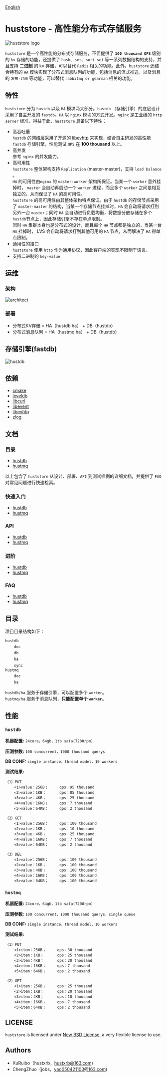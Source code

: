 [English](README.md)

# huststore - 高性能分布式存储服务 #
![huststore logo](res/logo.png)

`huststore` 是一个高性能的分布式存储服务，不但提供了 **`100 thousand QPS`** 级别的 `kv` 存储的功能，还提供了 `hash`、`set`、`sort set` 等一系列数据结构的支持，并且支持 **二进制** 的 kv 存储，可以替代 `Redis` 相关的功能。此外，`huststore` 还结合特有的 `HA` 模块实现了分布式消息队列的功能，包括消息的流式推送，以及消息的 `发布-订阅` 等功能，可以替代 `rabbitmq or gearman` 相关的功能。

## 特性 ##
`huststore` 分为 `hustdb` 以及 `HA` 模块两大部分。`hustdb` （存储引擎）的底层设计采用了自主开发的 `fastdb`。`HA` 以 `nginx` 模块的方式开发。`nginx` 是工业级的 `http server` 标准，得益于此，`huststore` 具备以下特性：
  
* 高吞吐量  
`hustdb` 的网络层采用了开源的 [libevhtp](https://github.com/ellzey/libevhtp) 来实现，结合自主研发的高性能 `fastdb` 存储引擎，性能测试 `QPS` 在 **100 thousand** 以上。
* 高并发  
参考 `nginx` 的并发能力。  
* 高可用性  
`huststore` 整体架构支持 `Replication` (master-master)，支持 `load balance` 。   
`HA` 的可用性由`nginx` 的 `master-worker` 架构所保证。当某一个 `worker` 意外挂掉时， `master` 会自动再启动一个 `worker` 进程，而且多个 `worker` 之间是相互独立的，从而保证了 `HA` 的高可用性。  
`huststore` 的高可用性由其整体架构特点保证。由于 `hustdb` 的存储节点采用了 `master-master` 的结构，当某一个存储节点挂掉时，`HA` 会自动将请求打到另外一台 `master`；同时 `HA` 会自动进行负载均衡，将数据分散存储在多个 `hustdb`节点上，因此存储引擎不存在单点限制。  
同时 `HA` 集群本身也是分布式的设计，而且每个 `HA` 节点都是独立的，当某一台 `HA` 挂掉时， LVS 会自动将请求打到其他可用的 `HA` 节点，从而解决了 `HA` 得单点限制。
* 通用性的接口   
`huststore` 使用 `http` 作为通用协议，因此客户端的实现不限制于语言。
* 支持二进制的 `key-value`

## 运维 ##

### 架构 ###
![architect](res/architect.png)

### 部署 ###
* 分布式KV存储 = HA（hustdb ha） + DB（hustdb）
* 分布式消息队列 = HA（hustmq ha） + DB（hustdb）

## 存储引擎(fastdb) ##
![hustdb](res/hustdb.png)

## 依赖 ##
* [cmake](https://cmake.org/download/)
* [leveldb](https://github.com/google/leveldb)
* [libcurl](https://curl.haxx.se/libcurl/)
* [libevent](http://libevent.org/)
* [libevhtp](https://github.com/ellzey/libevhtp)
* [zlog](https://github.com/HardySimpson/zlog)

## 文档 ##

### 目录 ###
* [hustdb](hustdb/doc/doc/zh/index.md)
* [hustmq](hustmq/doc/doc/zh/index.md)

以上包含了 `huststore` 从设计、部署、`API` 到测试样例的详细文档，并提供了 `FAQ` 对常见问题进行快速检索。

### 快速入门 ###
* [hustdb](hustdb/doc/doc/zh/guide/index.md)
* [hustmq](hustmq/doc/doc/zh/guide/index.md)

### API ###
* [hustdb](hustdb/doc/doc/zh/api/index.md)
* [hustmq](hustmq/doc/doc/zh/api/index.md)

### 进阶 ###
* [hustdb](hustdb/doc/doc/zh/advanced/index.md)
* [hustmq](hustmq/doc/doc/zh/advanced/index.md)

### FAQ ###
* [hustdb](hustdb/doc/doc/zh/appendix/faq.md)
* [hustmq](hustmq/doc/doc/zh/appendix/faq.md)

## 目录 ##

项目目录结构如下：

`hustdb`  
　　`doc`  
　　`db`  
　　`ha`  
　　`sync`    
`hustmq`  
　　`doc`  
　　`ha`  

`hustdb/ha` 服务于存储引擎，可以配置多个 `worker`。  
`hustmq/ha` 服务于消息队列，**只能配置单个 `worker`**。

## 性能 ##

### `hustdb` ###

**机器配置:** `24core，64gb，1tb sata(7200rpm)`

**压测参数:** `100 concurrent，1000 thousand querys`

**DB CONF:** `single instance，thread model，10 workers`

**测试结果:**

    （1）PUT
    	<1>value：256B；     qps：95 thousand
	    <2>value：1KB；      qps：85 thousand
	    <3>value：4KB；      qps：25 thousand
	    <4>value：16KB；     qps：7 thousand
	    <5>value：64KB；     qps：2 thousand

	（2）GET
	    <1>value：256B；     qps：100 thousand
	    <2>value：1KB；      qps：10 thousand
	    <3>value：4KB；      qps：25 thousand
	    <4>value：16KB；     qps：7 thousand
	    <5>value：64KB；     qps：2 thousand

	（3）DEL
    	<1>value：256B；     qps：100 thousand
	    <2>value：1KB；      qps：100 thousand
    	<3>value：4KB；      qps：100 thousand
    	<4>value：16KB；     qps：100 thousand
    	<5>value：64KB；     qps：100 thousand

### `hustmq` ###

**机器配置:** `24core，64gb，1tb sata(7200rpm)`

**压测参数:** `100 concurrent，1000 thousand querys，single queue`

**DB CONF:** `single instance，thread model，10 workers`

**测试结果:**

    （1）PUT
	    <1>item：256B；     qps：30 thousand
	    <2>item：1KB；      qps：25 thousand
	    <3>item：4KB；      qps：20 thousand
	    <4>item：16KB；     qps：7 thousand
	    <5>item：64KB；     qps：2 thousand

	（2）GET
	    <1>item：256B；     qps：25 thousand
	    <2>item：1KB；      qps：20 thousand
	    <3>item：4KB；      qps：18 thousand
	    <4>item：16KB；     qps：7 thousand
	    <5>item：64KB；     qps：2 thousand

## LICENSE ##

`huststore` is licensed under [New BSD License](https://opensource.org/licenses/BSD-3-Clause), a very flexible license to use.

## Authors ##

* XuRuibo（hustxrb，hustxrb@163.com)  
* ChengZhuo（jobs，yao050421103@163.com)  